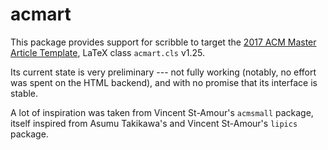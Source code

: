 acmart
======

This package provides support for scribble to target the
[2017 ACM Master Article Template](http://www.acm.org/publications/proceedings-template),
LaTeX class `acmart.cls` v1.25.

Its current state is very preliminary --- not fully working
(notably, no effort was spent on the HTML backend), and
with no promise that its interface is stable.

A lot of inspiration was taken from Vincent St-Amour's `acmsmall` package,
itself inspired from Asumu Takikawa's and Vincent St-Amour's `lipics` package.
